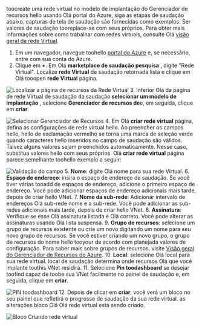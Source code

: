 toocreate uma rede virtual no modelo de implantação do Gerenciador de recursos hello usando Olá portal do Azure, siga as etapas de saudação abaixo. capturas de tela de saudação são fornecidas como exemplos. Ser valores de saudação tooreplace-se com seus próprios. Para obter mais informações sobre como trabalhar com redes virtuais, consulte Olá [visão geral da rede Virtual](../articles/virtual-network/virtual-networks-overview.md).

1. Em um navegador, navegue toohello [portal do Azure](http://portal.azure.com) e, se necessário, entre com sua conta do Azure.
2. Clique em **+**. Em Olá **marketplace de saudação pesquisa** , digite "Rede Virtual". Localize **rede Virtual** de saudação retornada lista e clique em Olá tooopen **rede Virtual** página.

  ![Localizar a página de recursos da Rede Virtual](./media/vpn-gateway-basic-p2s-vnet-rm-portal-include/newvnetportal700.png "Localizar a página de recursos da rede virtual")
3. Inferior Olá da página de rede Virtual de saudação da saudação **selecionar um modelo de implantação** , selecione **Gerenciador de recursos de**e, em seguida, clique em **criar**.

  ![Selecionar Gerenciador de Recursos](./media/vpn-gateway-basic-p2s-vnet-rm-portal-include/resourcemanager250.png "Selecionar Gerenciador de Recursos")
4. Em Olá **criar rede virtual** página, defina as configurações de rede virtual hello. Ao preencher os campos hello, hello de exclamação vermelho se torna uma marca de seleção verde quando caracteres hello inseridos no campo de saudação são válidos. Talvez alguns valores sejam preenchidos automaticamente. Nesse caso, substitua valores hello com seus próprios. Olá **criar rede virtual** página parece semelhante toohello exemplo a seguir:

  ![Validação do campo](./media/vpn-gateway-basic-p2s-vnet-rm-portal-include/createp2sgvnet.png "Validação do campo")
5. **Nome**: digite Olá nome para sua rede Virtual.
6. **Espaço de endereço**: insira o espaço de endereço de saudação. Se você tiver várias tooadd de espaços de endereço, adicione o primeiro espaço de endereço. Você pode adicionar espaços de endereço adicionais mais tarde, depois de criar hello VNet.
7. **Nome da sub-rede**: Adicionar intervalo de endereços Olá sub-rede nome e a sub-rede. Você pode adicionar as sub-redes adicionais mais tarde, depois de criar hello VNet.
8. **Assinatura**: Verifique se esse Olá assinatura listada é Olá correto. Você pode alterar as assinaturas usando Olá lista suspensa.
9. **Grupo de recursos**: selecione um grupo de recursos existente ou crie um novo digitando um nome para seu novo grupo de recursos. Se você estiver criando um novo grupo, o grupo de recursos do nome hello tooyour de acordo com planejada valores de configuração. Para saber mais sobre grupos de recursos, visite [Visão geral do Gerenciador de Recursos do Azure](../articles/azure-resource-manager/resource-group-overview.md#resource-groups).
10. **Local**: selecione Olá local para sua rede virtual. local de saudação determina onde recursos Olá que você implante toothis VNet residirá.
11. Selecione **Pin toodashboard** se desejar toofind capaz de toobe sua VNet facilmente no painel de saudação e, em seguida, clique em **criar**.

 ![PIN toodashboard](./media/vpn-gateway-basic-p2s-vnet-rm-portal-include/pintodashboard150.png "toodashboard de pin")
12. Depois de clicar em **criar**, você verá um bloco no seu painel que refletirá o progresso de saudação da sua rede virtual. as alterações bloco Olá Olá rede virtual está sendo criado.

  ![Bloco Criando rede virtual](./media/vpn-gateway-basic-p2s-vnet-rm-portal-include/deploying150.png "Bloco Criando rede virtual")